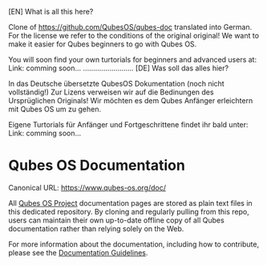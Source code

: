 [EN]
What is all this here?

Clone of https://github.com/QubesOS/qubes-doc translated into German.
For the license we refer to the conditions of the original original!
We want to make it easier for Qubes beginners to go with Qubes OS.

You will soon find your own turtorials for beginners and advanced users at:
Link: comming soon...
.........................
[DE]
Was soll das alles hier? 

In das Deutsche übersetzte QubesOS Dokumentation (noch nicht vollständig!)
Zur Lizens verweisen wir auf die Bedinungen des Ursprüglichen Originals!
Wir möchten es dem Qubes Anfänger erleichtern mit Qubes OS um zu gehen.

Eigene Turtorials für Anfänger und Fortgeschrittene findet ihr bald unter:
Link: comming soon...

Qubes OS Documentation
======================

Canonical URL: https://www.qubes-os.org/doc/

All [Qubes OS Project] documentation pages are stored as plain text
files in this dedicated repository. By cloning and regularly pulling from
this repo, users can maintain their own up-to-date offline copy of all
Qubes documentation rather than relying solely on the Web.

For more information about the documentation, including how to contribute,
please see the [Documentation Guidelines].


[Qubes OS Project]: https://github.com/QubesOS
[documentation guidelines]: https://www.qubes-os.org/doc/doc-guidelines/

